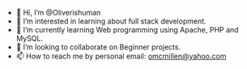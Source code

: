 - 👋 Hi, I’m @Oliverishuman
- 👀 I’m interested in learning about full stack development.
- 🌱 I’m currently learning Web programming using Apache, PHP and MySQL.
- 💞️ I’m looking to collaborate on Beginner projects.
- 📫 How to reach me by personal email: omcmillen@yahoo.com

<!---
Oliverishuman/Oliverishuman is a ✨ special ✨ repository because its `README.md` (this file) appears on your GitHub profile.
You can click the Preview link to take a look at your changes.
--->
